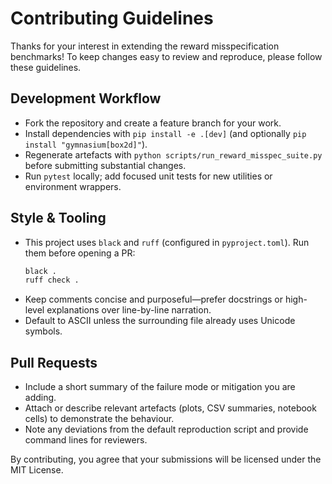 # Contributing Guidelines

Thanks for your interest in extending the reward misspecification benchmarks! To keep changes easy to review and reproduce, please follow these guidelines.

## Development Workflow

- Fork the repository and create a feature branch for your work.
- Install dependencies with `pip install -e .[dev]` (and optionally `pip install "gymnasium[box2d]"`).
- Regenerate artefacts with `python scripts/run_reward_misspec_suite.py` before submitting substantial changes.
- Run `pytest` locally; add focused unit tests for new utilities or environment wrappers.

## Style & Tooling

- This project uses `black` and `ruff` (configured in `pyproject.toml`). Run them before opening a PR:
  ```bash
  black .
  ruff check .
  ```
- Keep comments concise and purposeful—prefer docstrings or high-level explanations over line-by-line narration.
- Default to ASCII unless the surrounding file already uses Unicode symbols.

## Pull Requests

- Include a short summary of the failure mode or mitigation you are adding.
- Attach or describe relevant artefacts (plots, CSV summaries, notebook cells) to demonstrate the behaviour.
- Note any deviations from the default reproduction script and provide command lines for reviewers.

By contributing, you agree that your submissions will be licensed under the MIT License.
